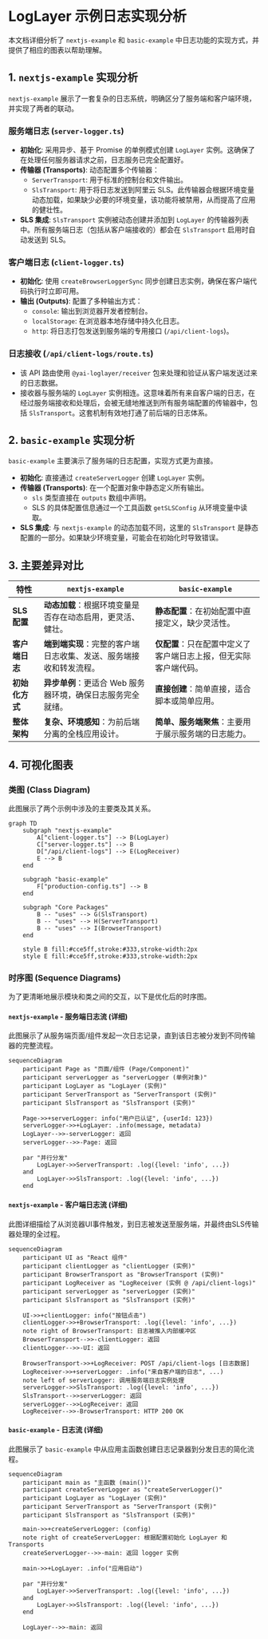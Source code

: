 # LogLayer 示例日志实现分析

本文档详细分析了 `nextjs-example` 和 `basic-example` 中日志功能的实现方式，并提供了相应的图表以帮助理解。

## 1. `nextjs-example` 实现分析

`nextjs-example` 展示了一套复杂的日志系统，明确区分了服务端和客户端环境，并实现了两者的联动。

### 服务端日志 (`server-logger.ts`)

- **初始化**: 采用异步、基于 Promise 的单例模式创建 `LogLayer` 实例。这确保了在处理任何服务器请求之前，日志服务已完全配置好。
- **传输器 (Transports)**: 动态配置多个传输器：
  - `ServerTransport`: 用于标准的控制台和文件输出。
  - `SlsTransport`: 用于将日志发送到阿里云 SLS。此传输器会根据环境变量动态加载，如果缺少必要的环境变量，该功能将被禁用，从而提高了应用的健壮性。
- **SLS 集成**: `SlsTransport` 实例被动态创建并添加到 `LogLayer` 的传输器列表中。所有服务端日志（包括从客户端接收的）都会在 `SlsTransport` 启用时自动发送到 SLS。

### 客户端日志 (`client-logger.ts`)

- **初始化**: 使用 `createBrowserLoggerSync` 同步创建日志实例，确保在客户端代码执行时立即可用。
- **输出 (Outputs)**: 配置了多种输出方式：
  - `console`: 输出到浏览器开发者控制台。
  - `localStorage`: 在浏览器本地存储中持久化日志。
  - `http`: 将日志打包发送到服务端的专用接口 (`/api/client-logs`)。

### 日志接收 (`/api/client-logs/route.ts`)

- 该 API 路由使用 `@yai-loglayer/receiver` 包来处理和验证从客户端发送过来的日志数据。
- 接收器与服务端的 `LogLayer` 实例相连。这意味着所有来自客户端的日志，在经过服务端接收和处理后，会被无缝地推送到所有服务端配置的传输器中，包括 `SlsTransport`。这套机制有效地打通了前后端的日志体系。

## 2. `basic-example` 实现分析

`basic-example` 主要演示了服务端的日志配置，实现方式更为直接。

- **初始化**: 直接通过 `createServerLogger` 创建 `LogLayer` 实例。
- **传输器 (Transports)**: 在一个配置对象中静态定义所有输出。
  - `sls` 类型直接在 `outputs` 数组中声明。
  - SLS 的具体配置信息通过一个工具函数 `getSLSConfig` 从环境变量中读取。
- **SLS 集成**: 与 `nextjs-example` 的动态加载不同，这里的 `SlsTransport` 是静态配置的一部分。如果缺少环境变量，可能会在初始化时导致错误。

## 3. 主要差异对比

| 特性 | `nextjs-example` | `basic-example` |
| --- | --- | --- |
| **SLS 配置** | **动态加载**：根据环境变量是否存在动态启用，更灵活、健壮。 | **静态配置**：在初始配置中直接定义，缺少灵活性。 |
| **客户端日志** | **端到端实现**：完整的客户端日志收集、发送、服务端接收和转发流程。 | **仅配置**：只在配置中定义了客户端日志上报，但无实际客户端代码。 |
| **初始化方式**| **异步单例**：更适合 Web 服务器环境，确保日志服务完全就绪。 | **直接创建**：简单直接，适合脚本或简单应用。 |
| **整体架构** | **复杂、环境感知**：为前后端分离的全栈应用设计。 | **简单、服务端聚焦**：主要用于展示服务端的日志能力。 |

## 4. 可视化图表

### 类图 (Class Diagram)

此图展示了两个示例中涉及的主要类及其关系。

```mermaid
graph TD
    subgraph "nextjs-example"
        A["client-logger.ts"] --> B(LogLayer)
        C["server-logger.ts"] --> B
        D["/api/client-logs"] --> E(LogReceiver)
        E --> B
    end

    subgraph "basic-example"
        F["production-config.ts"] --> B
    end

    subgraph "Core Packages"
        B -- "uses" --> G(SlsTransport)
        B -- "uses" --> H(ServerTransport)
        B -- "uses" --> I(BrowserTransport)
    end

    style B fill:#cce5ff,stroke:#333,stroke-width:2px
    style E fill:#cce5ff,stroke:#333,stroke-width:2px
```

### 时序图 (Sequence Diagrams)

为了更清晰地展示模块和类之间的交互，以下是优化后的时序图。

#### `nextjs-example` - 服务端日志流 (详细)

此图展示了从服务端页面/组件发起一次日志记录，直到该日志被分发到不同传输器的完整流程。

```mermaid
sequenceDiagram
    participant Page as "页面/组件 (Page/Component)"
    participant serverLogger as "serverLogger (单例对象)"
    participant LogLayer as "LogLayer (实例)"
    participant ServerTransport as "ServerTransport (实例)"
    participant SlsTransport as "SlsTransport (实例)"

    Page->>+serverLogger: info("用户已认证", {userId: 123})
    serverLogger->>+LogLayer: .info(message, metadata)
    LogLayer-->>-serverLogger: 返回
    serverLogger-->>-Page: 返回

    par "并行分发"
        LogLayer->>ServerTransport: .log({level: 'info', ...})
    and
        LogLayer->>SlsTransport: .log({level: 'info', ...})
    end
```

#### `nextjs-example` - 客户端日志流 (详细)

此图详细描绘了从浏览器UI事件触发，到日志被发送至服务端，并最终由SLS传输器处理的全过程。

```mermaid
sequenceDiagram
    participant UI as "React 组件"
    participant clientLogger as "clientLogger (实例)"
    participant BrowserTransport as "BrowserTransport (实例)"
    participant LogReceiver as "LogReceiver (实例 @ /api/client-logs)"
    participant serverLogger as "serverLogger (实例)"
    participant SlsTransport as "SlsTransport (实例)"

    UI->>+clientLogger: info("按钮点击")
    clientLogger->>+BrowserTransport: .log({level: 'info', ...})
    note right of BrowserTransport: 日志被推入内部缓冲区
    BrowserTransport-->>-clientLogger: 返回
    clientLogger-->>-UI: 返回

    BrowserTransport->>+LogReceiver: POST /api/client-logs [日志数据]
    LogReceiver->>+serverLogger: .info("来自客户端的日志", ...)
    note left of serverLogger: 调用服务端日志实例处理
    serverLogger->>SlsTransport: .log({level: 'info', ...})
    SlsTransport-->>serverLogger: 返回
    serverLogger-->>LogReceiver: 返回
    LogReceiver-->>-BrowserTransport: HTTP 200 OK
```

#### `basic-example` - 日志流 (详细)

此图展示了 `basic-example` 中从应用主函数创建日志记录器到分发日志的简化流程。

```mermaid
sequenceDiagram
    participant main as "主函数 (main())"
    participant createServerLogger as "createServerLogger()"
    participant LogLayer as "LogLayer (实例)"
    participant ServerTransport as "ServerTransport (实例)"
    participant SlsTransport as "SlsTransport (实例)"

    main->>+createServerLogger: (config)
    note right of createServerLogger: 根据配置初始化 LogLayer 和 Transports
    createServerLogger-->>-main: 返回 logger 实例
    
    main->>+LogLayer: .info("应用启动")
    
    par "并行分发"
        LogLayer->>ServerTransport: .log({level: 'info', ...})
    and
        LogLayer->>SlsTransport: .log({level: 'info', ...})
    end
    
    LogLayer-->>-main: 返回
``` 